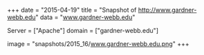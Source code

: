 
+++
date = "2015-04-19"
title = "Snapshot of http://www.gardner-webb.edu"
data = "www.gardner-webb.edu"

Server = ["Apache"]
domain = ["gardner-webb.edu"]

  image = "snapshots/2015_16/www.gardner-webb.edu.png"
+++
#
